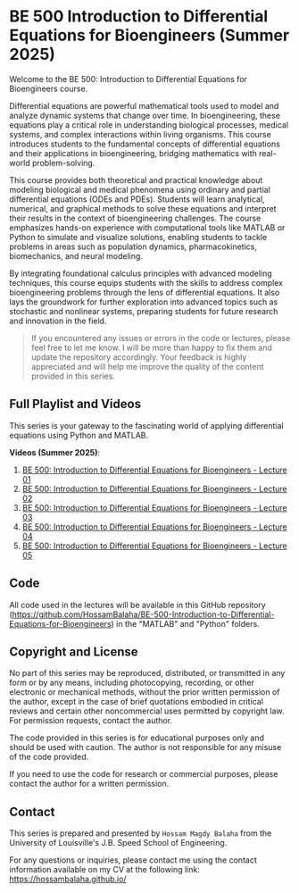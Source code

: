 # BE 500 Introduction to Differential Equations for Bioengineers (Summer 2025)

Welcome to the BE 500: Introduction to Differential Equations for Bioengineers course.

Differential equations are powerful mathematical tools used to model and analyze dynamic systems that change over time.
In bioengineering, these equations play a critical role in understanding biological processes, medical systems, and
complex interactions within living organisms. This course introduces students to the fundamental concepts of
differential equations and their applications in bioengineering, bridging mathematics with real-world problem-solving.

This course provides both theoretical and practical knowledge about modeling biological and medical phenomena using
ordinary and partial differential equations (ODEs and PDEs). Students will learn analytical, numerical, and graphical
methods to solve these equations and interpret their results in the context of bioengineering challenges. The course
emphasizes hands-on experience with computational tools like MATLAB or Python to simulate and visualize solutions,
enabling students to tackle problems in areas such as population dynamics, pharmacokinetics, biomechanics, and neural
modeling.

By integrating foundational calculus principles with advanced modeling techniques, this course equips students with the
skills to address complex bioengineering problems through the lens of differential equations. It also lays the
groundwork for further exploration into advanced topics such as stochastic and nonlinear systems, preparing students for
future research and innovation in the field.

> If you encountered any issues or errors in the code or lectures, please feel free to let me know. I will be more than
> happy to fix them and update the repository accordingly. Your feedback is highly appreciated and will help me improve
> the quality of the content provided in this series.

## Full Playlist and Videos

This series is your gateway to the fascinating world of applying differential equations using Python and MATLAB.

**Videos (Summer 2025)**:

1. [BE 500: Introduction to Differential Equations for Bioengineers - Lecture 01](https://youtu.be/L3N21-eoeyw)
2. [BE 500: Introduction to Differential Equations for Bioengineers - Lecture 02](https://youtu.be/GTeuZPRCO-A)
3. [BE 500: Introduction to Differential Equations for Bioengineers - Lecture 03](https://youtu.be/dqMObTKBIs4)
4. [BE 500: Introduction to Differential Equations for Bioengineers - Lecture 04](https://youtu.be/WLHyKi5Pmf4)
5. [BE 500: Introduction to Differential Equations for Bioengineers - Lecture 05](https://youtu.be/Ixhy2mRDSyE)

## Code

All code used in the lectures will be available in this GitHub
repository (https://github.com/HossamBalaha/BE-500-Introduction-to-Differential-Equations-for-Bioengineers) in
the "MATLAB" and "Python" folders.

## Copyright and License

No part of this series may be reproduced, distributed, or transmitted in any form or by any means, including
photocopying, recording, or other electronic or mechanical methods, without the prior written permission of the author,
except in the case of brief quotations embodied in critical reviews and certain other noncommercial uses permitted by
copyright law.
For permission requests, contact the author.

The code provided in this series is for educational purposes only and should be used with caution.
The author is not responsible for any misuse of the code provided.

If you need to use the code for research or commercial purposes, please contact the author for a written permission.

## Contact

This series is prepared and presented by `Hossam Magdy Balaha` from the University of Louisville's J.B. Speed School of
Engineering.

For any questions or inquiries, please contact me using the contact information available on my CV at the following
link: https://hossambalaha.github.io/
